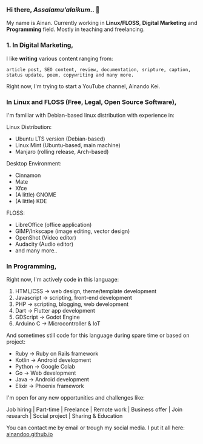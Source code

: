 ### Hi there, _Assalamu'alaikum_.. 👋

My name is Ainan. Currently working in **Linux/FLOSS**, **Digital Marketing** and **Programming** field. Mostly in teaching and freelancing.

### 1. In Digital Marketing, 

I like **writing** various content ranging from:

    article post, SEO content, review, documentation, sripture, caption, status update, poem, copywriting and many more.

Right now, I'm trying to start a YouTube channel, Ainando Kei.

### In Linux and FLOSS (Free, Legal, Open Source Software), 

I'm familiar with Debian-based linux distribution with experience in:

Linux Distribution:
- Ubuntu LTS version (Debian-based)
- Linux Mint (Ubuntu-based, main machine)
- Manjaro (rolling release, Arch-based)

Desktop Environment:
- Cinnamon
- Mate
- Xfce
- (A little) GNOME
- (A little) KDE

FLOSS:
- LibreOffice (office application)
- GIMP/Inkscape (image editing, vector design)
- OpenShot (Video editor)
- Audacity (Audio editor)
- and many more..

### In Programming, 

Right now, I'm actively code in this language:

1. HTML/CSS -> web design, theme/template development
2. Javascript -> scripting, front-end development
3. PHP -> scripting, blogging, web development
4. Dart -> Flutter app development
5. GDScript -> Godot Engine
6. Arduino C -> Microcontroller & IoT

And sometimes still code for this language during spare time or based on project:
- Ruby -> Ruby on Rails framework
- Kotlin -> Android development
- Python -> Google Colab
- Go -> Web development
- Java -> Android development
- Elixir -> Phoenix framework

I'm open for any new opportunities and challenges like:

Job hiring | Part-time | Freelance | Remote work | Business offer | Join research | Social project | Sharing & Education

You can contact me by email or trough my social media. 
I put it all here: <a href="https://ainandoo.github.io">ainandoo.github.io<a/>

<!--
**ainandoo/ainandoo** is a ✨ _special_ ✨ repository because its `README.md` (this file) appears on your GitHub profile.

Here are some ideas to get you started:

- 🔭 I’m currently working on ...
- 🌱 I’m currently learning ...
- 👯 I’m looking to collaborate on ...
- 🤔 I’m looking for help with ...
- 💬 Ask me about ...
- 📫 How to reach me: ...
- 😄 Pronouns: ...
- ⚡ Fun fact: ...
-->
